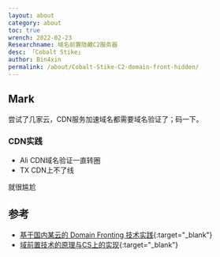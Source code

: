 ```yaml
---
layout: about
category: about
toc: true
wrench: 2022-02-23
Researchname: 域名前置隐藏C2服务器
desc: 「Cobalt Stike」
author: Bin4xin
permalink: /about/Cobalt-Stike-C2-domain-front-hidden/
---
```


## Mark

尝试了几家云，CDN服务加速域名都需要域名验证了；码一下。

### CDN实践



- Ali CDN域名验证一直转圈
- TX CDN上不了线

就很尴尬

## 参考

- [基于国内某云的 Domain Fronting 技术实践](https://www.anquanke.com/post/id/195011#h2-2){:target="_blank"}
- [域前置技术的原理与CS上的实现](https://blog.csdn.net/qq_41874930/article/details/107742843){:target="_blank"}